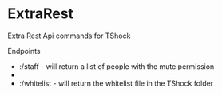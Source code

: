 ExtraRest
=========

Extra Rest Api commands for TShock


Endpoints

- <ip>:<port>/staff  - will return a list of people with the mute permission
- 
- <ip>:<port>/whitelist  - will return the whitelist file in the TShock folder
